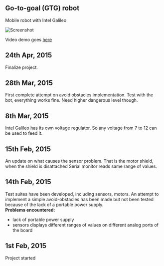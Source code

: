 ## Go-to-goal (GTG) robot

Mobile robot with Intel Galileo

![Screenshot]()

Video demo goes [here](https://www.youtube.com/watch?v=QtUvm0GB00A)

## 24th Apr, 2015

Finalize project.

## 28th Mar, 2015

First complete attempt on avoid obstacles implementation. Test with the bot, everything works fine. Need higher dangerous level though.

## 8th Mar, 2015

Intel Galileo has its own voltage regulator. So any voltage from 7 to 12 can be used to feed it.

## 15th Feb, 2015

An update on what causes the sensor problem. That is the motor shield, when the shield is disattached 
Serial monitor reads same range of values.

## 14th Feb, 2015

Test suites have been developed, including sensors, motors. An attempt to implement
a simple avoid-obstacles has been made but not been tested because of the lack of a portable
power supply.  
**Problems encountered:**  
- lack of portable power supply
- sensors displays different ranges of values on different analog ports of the board

## 1st Feb, 2015

Project started

